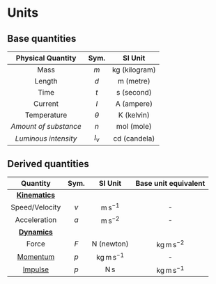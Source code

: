 # Units

## Base quantities

|   Physical Quantity   |   Sym.   |         SI Unit          |
| :-------------------: | :------: | :----------------------: |
|         Mass          |   $m$    | $\mathrm{kg}$ (kilogram) |
|        Length         |   $d$    |   $\mathrm{m}$ (metre)   |
|         Time          |   $t$    |  $\mathrm{s}$ (second)   |
|        Current        |   $I$    |  $\mathrm{A}$ (ampere)   |
|      Temperature      | $\theta$ |  $\mathrm{K}$ (kelvin)   |
| *Amount of substance* |   $n$    |  $\mathrm{mol}$ (mole)   |
| *Luminous intensity*  |  $I_v$   | $\mathrm{cd}$ (candela)  |

## Derived quantities

|                    Quantity                    | Sym.  |         SI Unit          |   Base unit equivalent   |
| :--------------------------------------------: | :---: | :----------------------: | :----------------------: |
|      [**Kinematics**](./c2-1-kinematics/)      |       |                          |                          |
|                 Speed/Velocity                 |  $v$  |   $\mathrm{m\,s^{-1}}$   |            -             |
|                  Acceleration                  |  $a$  |   $\mathrm{m\,s^{-2}}$   |            -             |
|        [**Dynamics**](./c3-1-dynamics/)        |       |                          |                          |
|                     Force                      |  $F$  |  $\mathrm{N}$ (newton)   | $\mathrm{kg\,m\,s^{-2}}$ |
|    [Momentum](./c3-1-dynamics/momentum.md)     |  $p$  | $\mathrm{kg\,m\,s^{-1}}$ |            -             |
| [Impulse](./c3-1-dynamics/momentum.md#impulse) |  $p$  |     $\mathrm{N\,s}$      | $\mathrm{kg\,m\,s^{-1}}$ |

<!--
|           Quantity           |   Sym.    |          Unit          |         Equivalent          |                  |
| :--------------------------: | :-------: | :--------------------: | :-------------------------: | :--------------: |
|            Volume            |    $V$    |                        |       $\mathrm{m^3}$        |                  |
|           Density            |  $\rho$   |                        |      $\mathrm{kg/m^3}$      |                  |
|        Speed/Velocity        |    $v$    |                        |       $\mathrm{m/s}$        |                  |
|         Acceleration         |    $a$    |                        |      $\mathrm{m/s^2}$       |                  |
|            Force             |    $F$    | newton $(\mathrm{N})$  |     $\mathrm{kg~m/s^2}$     |                  |
| Gravitational field strength |    $g$    |                        |      $\mathrm{m/s^2}$       | $\mathrm{N/kg}$  |
|           Momentum           |    $p$    |                        |      $\mathrm{kg~m/s}$      |  $\mathrm{N~s}$  |
|            Moment            |    $M$    |                        |       $\mathrm{N~m}$        |                  |
|       Spring constant        |    $k$    |                        |       $\mathrm{N/m}$        |                  |
|           Pressure           |    $P$    | pascal $(\mathrm{Pa})$ |      $\mathrm{N/m^2}$       |                  |
|            Energy            |    $E$    |  joule $(\mathrm{J})$  |       $\mathrm{N~m}$        |  $\mathrm{kWh}$  |
|            Power             |    $P$    |  watt $(\mathrm{W})$   |       $\mathrm{J/s}$        | $\mathrm{N~m/s}$ |
|   Specific heat capacity}    |    $c$    |                        | $\mathrm{J/(kg~\degree C)}$ |                  |
|       Thermal capacity       |    $C$    |                        |   $\mathrm{J/\degree C}$    |                  |
|     Specific latent heat     |    $L$    |                        |       $\mathrm{J/kg}$       |                  |
|          Frequency           | $\lambda$ | hertz $(\mathrm{Hz})$  |       $\mathrm{1/s}$        |                  |
|            Charge            |    $Q$    | coulomb $(\mathrm{C})$ |       $\mathrm{A~s}$        |                  |
|           Voltage            |    $V$    |  volt $(\mathrm{V})$   |       $\mathrm{J/C}$        |                  |
|          Resistance          |    $R$    |     ohm $(\Omega)$     |       $\mathrm{V/A}$        |                  |
-->

<!-- 
|   **Forces, density and pressure**   |        |                       |            |
|                 Area                 |  $A$   |    $\mathrm{m^2}$     |            |
|                Volume                |  $V$   |    $\mathrm{m^3}$     |            |
|               Density                | $\rho$ | $\mathrm{kg\,m^{-3}}$ |            |
-->

